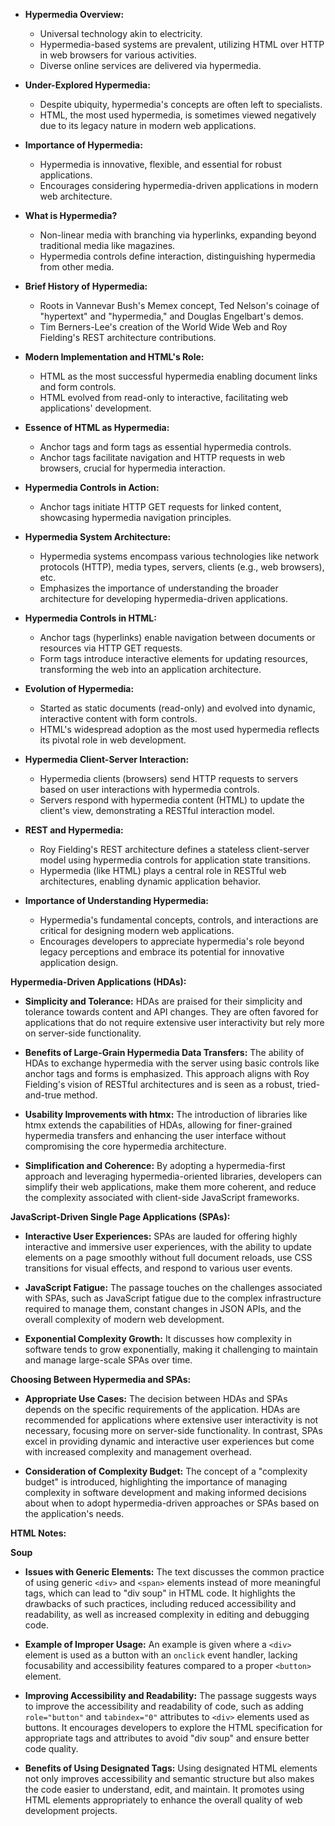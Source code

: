 - **Hypermedia Overview:**
  - Universal technology akin to electricity.
  - Hypermedia-based systems are prevalent, utilizing HTML over HTTP in web browsers for various activities.
  - Diverse online services are delivered via hypermedia.

- **Under-Explored Hypermedia:**
  - Despite ubiquity, hypermedia's concepts are often left to specialists.
  - HTML, the most used hypermedia, is sometimes viewed negatively due to its legacy nature in modern web applications.

- **Importance of Hypermedia:**
  - Hypermedia is innovative, flexible, and essential for robust applications.
  - Encourages considering hypermedia-driven applications in modern web architecture.

- **What is Hypermedia?**
  - Non-linear media with branching via hyperlinks, expanding beyond traditional media like magazines.
  - Hypermedia controls define interaction, distinguishing hypermedia from other media.

- **Brief History of Hypermedia:**
  - Roots in Vannevar Bush's Memex concept, Ted Nelson's coinage of "hypertext" and "hypermedia," and Douglas Engelbart's demos.
  - Tim Berners-Lee's creation of the World Wide Web and Roy Fielding's REST architecture contributions.

- **Modern Implementation and HTML's Role:**
  - HTML as the most successful hypermedia enabling document links and form controls.
  - HTML evolved from read-only to interactive, facilitating web applications' development.

- **Essence of HTML as Hypermedia:**
  - Anchor tags and form tags as essential hypermedia controls.
  - Anchor tags facilitate navigation and HTTP requests in web browsers, crucial for hypermedia interaction.

- **Hypermedia Controls in Action:**
  - Anchor tags initiate HTTP GET requests for linked content, showcasing hypermedia navigation principles.

- **Hypermedia System Architecture:**
  - Hypermedia systems encompass various technologies like network protocols (HTTP), media types, servers, clients (e.g., web browsers), etc.
  - Emphasizes the importance of understanding the broader architecture for developing hypermedia-driven applications.

- **Hypermedia Controls in HTML:**
  - Anchor tags (hyperlinks) enable navigation between documents or resources via HTTP GET requests.
  - Form tags introduce interactive elements for updating resources, transforming the web into an application architecture.

- **Evolution of Hypermedia:**
  - Started as static documents (read-only) and evolved into dynamic, interactive content with form controls.
  - HTML's widespread adoption as the most used hypermedia reflects its pivotal role in web development.

- **Hypermedia Client-Server Interaction:**
  - Hypermedia clients (browsers) send HTTP requests to servers based on user interactions with hypermedia controls.
  - Servers respond with hypermedia content (HTML) to update the client's view, demonstrating a RESTful interaction model.

- **REST and Hypermedia:**
  - Roy Fielding's REST architecture defines a stateless client-server model using hypermedia controls for application state transitions.
  - Hypermedia (like HTML) plays a central role in RESTful web architectures, enabling dynamic application behavior.

- **Importance of Understanding Hypermedia:**
  - Hypermedia's fundamental concepts, controls, and interactions are critical for designing modern web applications.
  - Encourages developers to appreciate hypermedia's role beyond legacy perceptions and embrace its potential for innovative application design.

**Hypermedia-Driven Applications (HDAs):**

- **Simplicity and Tolerance:** HDAs are praised for their simplicity and tolerance towards content and API changes. They are often favored for applications that do not require extensive user interactivity but rely more on server-side functionality.
  
- **Benefits of Large-Grain Hypermedia Data Transfers:** The ability of HDAs to exchange hypermedia with the server using basic controls like anchor tags and forms is emphasized. This approach aligns with Roy Fielding's vision of RESTful architectures and is seen as a robust, tried-and-true method.

- **Usability Improvements with htmx:** The introduction of libraries like htmx extends the capabilities of HDAs, allowing for finer-grained hypermedia transfers and enhancing the user interface without compromising the core hypermedia architecture.

- **Simplification and Coherence:** By adopting a hypermedia-first approach and leveraging hypermedia-oriented libraries, developers can simplify their web applications, make them more coherent, and reduce the complexity associated with client-side JavaScript frameworks.

**JavaScript-Driven Single Page Applications (SPAs):**

- **Interactive User Experiences:** SPAs are lauded for offering highly interactive and immersive user experiences, with the ability to update elements on a page smoothly without full document reloads, use CSS transitions for visual effects, and respond to various user events.

- **JavaScript Fatigue:** The passage touches on the challenges associated with SPAs, such as JavaScript fatigue due to the complex infrastructure required to manage them, constant changes in JSON APIs, and the overall complexity of modern web development.

- **Exponential Complexity Growth:** It discusses how complexity in software tends to grow exponentially, making it challenging to maintain and manage large-scale SPAs over time.

**Choosing Between Hypermedia and SPAs:**

- **Appropriate Use Cases:** The decision between HDAs and SPAs depends on the specific requirements of the application. HDAs are recommended for applications where extensive user interactivity is not necessary, focusing more on server-side functionality. In contrast, SPAs excel in providing dynamic and interactive user experiences but come with increased complexity and management overhead.

- **Consideration of Complexity Budget:** The concept of a "complexity budget" is introduced, highlighting the importance of managing complexity in software development and making informed decisions about when to adopt hypermedia-driven approaches or SPAs based on the application's needs.

**HTML Notes: <div> Soup**

- **Issues with Generic Elements:** The text discusses the common practice of using generic `<div>` and `<span>` elements instead of more meaningful tags, which can lead to "div soup" in HTML code. It highlights the drawbacks of such practices, including reduced accessibility and readability, as well as increased complexity in editing and debugging code.

- **Example of Improper Usage:** An example is given where a `<div>` element is used as a button with an `onclick` event handler, lacking focusability and accessibility features compared to a proper `<button>` element.

- **Improving Accessibility and Readability:** The passage suggests ways to improve the accessibility and readability of code, such as adding `role="button"` and `tabindex="0"` attributes to `<div>` elements used as buttons. It encourages developers to explore the HTML specification for appropriate tags and attributes to avoid "div soup" and ensure better code quality.

- **Benefits of Using Designated Tags:** Using designated HTML elements not only improves accessibility and semantic structure but also makes the code easier to understand, edit, and maintain. It promotes using HTML elements appropriately to enhance the overall quality of web development projects.

